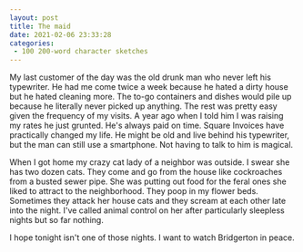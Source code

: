 ```yaml
---
layout: post
title: The maid
date: 2021-02-06 23:33:28
categories:
 - 100 200-word character sketches
---
```


My last customer of the day was the old drunk man who never left his typewriter. He had me come twice a week because he hated a dirty house but he hated cleaning more. The to-go containers and dishes would pile up because he literally never picked up anything. The rest was pretty easy given the frequency of my visits. A year ago when I told him I was raising my rates he just grunted. He's always paid on time. Square Invoices have practically changed my life. He might be old and live behind his typewriter, but the man can still use a smartphone. Not having to talk to him is magical.

When I got home my crazy cat lady of a neighbor was outside. I swear she has two dozen cats. They come and go from the house like cockroaches from a busted sewer pipe. She was putting out food for the feral ones she liked to attract to the neighborhood. They poop in my flower beds. Sometimes they attack her house cats and they scream at each other late into the night. I've called animal control on her after particularly sleepless nights but so far nothing.&nbsp;

I hope tonight isn't one of those nights. I want to watch Bridgerton in peace.
